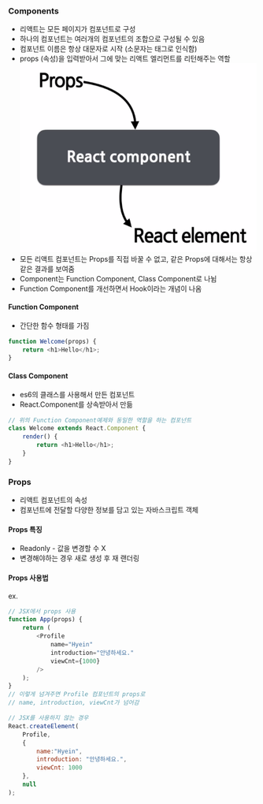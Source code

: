 ### Components
- 리액트는 모든 페이지가 컴포넌트로 구성
- 하나의 컴포넌트는 여러개의 컴포넌트의 조합으로 구성될 수 있음
- 컴포넌트 이름은 항상 대문자로 시작 (소문자는 태그로 인식함)
- props (속성)을 입력받아서 그에 맞는 리액트 엘리먼트를 리턴해주는 역할
    <img src="./image/a.png">
- 모든 리액트 컴포넌트는 Props를 직접 바꿀 수 없고, 같은 Props에 대해서는 항상 같은 결과를 보여줌
- Component는 Function Component, Class Component로 나뉨
- Function Component를 개선하면서 Hook이라는 개념이 나옴

#### Function Component
- 간단한 함수 형태를 가짐
```js
function Welcome(props) {
    return <h1>Hello</h1>;
}
```

#### Class Component
- es6의 클래스를 사용해서 만든 컴포넌트
- React.Component를 상속받아서 만듦
```js
// 위의 Function Component예제와 동일한 역할을 하는 컴포넌트
class Welcome extends React.Component {
    render() {
        return <h1>Hello</h1>;
    }
}
```

### Props
- 리액트 컴포넌트의 속성
- 컴포넌트에 전달할 다양한 정보를 담고 있는 자바스크립트 객체

#### Props 특징
- Readonly - 값을 변경할 수 X
- 변경해야하는 경우 새로 생성 후 재 랜더링

#### Props 사용법
ex.
```js
// JSX에서 props 사용
function App(props) {
    return (
        <Profile
            name="Hyein"
            introduction="안녕하세요."
            viewCnt={1000}
        />
    );
}
// 이렇게 넘겨주면 Profile 컴포넌트의 props로 
// name, introduction, viewCnt가 넘어감
```

```js
// JSX를 사용하지 않는 경우
React.createElement(
    Profile,
    {
        name:"Hyein",
        introduction: "안녕하세요.",
        viewCnt: 1000   
    },
    null
);
```